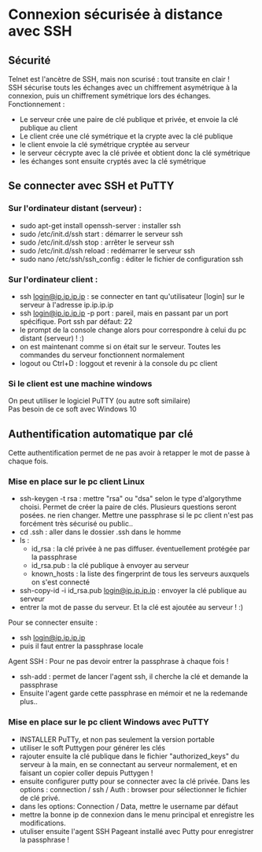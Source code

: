 # Connexion sécurisée à distance avec SSH

## Sécurité
Telnet est l'ancètre de SSH, mais non scurisé : tout transite en clair !  
SSH sécurise touts les échanges avec un chiffrement asymétrique à la connexion, puis un chiffrement symétrique lors des échanges.  
Fonctionnement :  
  - Le serveur crée une paire de clé publique et privée, et envoie la clé publique au client
  - Le client crée une clé symétrique et la crypte avec la clé publique
  - le client envoie la clé symétrique cryptée au serveur
  - le serveur cécrypte avec la clé privée et obtient donc la clé symétrique
  - les échanges sont ensuite cryptés avec la clé symétrique

## Se connecter avec SSH et PuTTY
### Sur l'ordinateur distant (serveur) :
- sudo apt-get install openssh-server : installer ssh
- sudo /etc/init.d/ssh start : démarrer le serveur ssh
- sudo /etc/init.d/ssh stop : arrêter le serveur ssh
- sudo /etc/init.d/ssh reload : redémarrer le serveur ssh
- sudo nano /etc/ssh/ssh_config : éditer le fichier de configuration ssh

### Sur l'ordinateur client : 
- ssh login@ip.ip.ip.ip  : se connecter en tant qu'utilisateur [login] sur le serveur à l'adresse ip.ip.ip.ip
- ssh login@ip.ip.ip.ip -p port : pareil, mais en passant par un port spécifique. Port ssh par défaut: 22
- le prompt de la console change alors pour correspondre à celui du pc distant (serveur) !  :)
- on est maintenant comme si on était sur le serveur. Toutes les commandes du serveur fonctionnent normalement
- logout ou Ctrl+D : loggout et revenir à la console du pc client

### Si le client est une machine windows
On peut utiliser le logiciel PuTTY (ou autre soft similaire)  
Pas besoin de ce soft avec Windows 10

## Authentification automatique par clé
Cette authentification permet de ne pas avoir à retapper le mot de passe à chaque fois.
### Mise en place sur le pc client Linux
- ssh-keygen -t rsa : mettre "rsa" ou "dsa" selon le type d'algorythme choisi. Permet de créer la paire de clés. Plusieurs questions seront posées. ne rien changer. Mettre une passphrase si le pc client n'est pas forcément très sécurisé ou public..
- cd .ssh : aller dans le dossier .ssh dans le homme
- ls :
  - id_rsa : la clé privée à ne pas diffuser. éventuellement protégée par la passphrase
  - id_rsa.pub : la clé publique à envoyer au serveur
  - known_hosts : la liste des fingerprint de tous les serveurs auxquels on s'est connecté
- ssh-copy-id -i id_rsa.pub login@ip.ip.ip.ip : envoyer la clé publique au serveur
- entrer la mot de passe du serveur. Et la clé est ajoutée au serveur ! :)

Pour se connecter ensuite :
- ssh login@ip.ip.ip.ip
- puis il faut entrer la passphrase locale

Agent SSH : Pour ne pas devoir entrer la passphrase à chaque fois !
- ssh-add : permet de lancer l'agent ssh, il cherche la clé et demande la passphrase
- Ensuite l'agent garde cette passphrase en mémoir et ne la redemande plus..

### Mise en place sur le pc client Windows avec PuTTY
- INSTALLER PuTTy, et non pas seulement la version portable
- utiliser le soft Puttygen pour générer les clés
- rajouter ensuite la clé publique dans le fichier "authorized_keys" du serveur à la main, en se connectant au serveur normalement, et en faisant un copier coller depuis Puttygen !
- ensuite configurer putty pour se connecter avec la clé privée. Dans les options : connection / ssh / Auth : browser pour sélectionner le fichier de clé privé.
- dans les options: Connection / Data, mettre le username par défaut
- mettre la bonne ip de connexion dans le menu principal et enregistre les modifications.
- utuliser ensuite l'agent SSH Pageant installé avec Putty pour enregistrer la passphrase !

